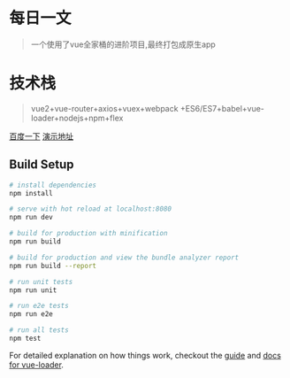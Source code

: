 # 每日一文

> 一个使用了vue全家桶的进阶项目,最终打包成原生app

# 技术栈
> vue2+vue-router+axios+vuex+webpack
+ES6/ES7+babel+vue-loader+nodejs+npm+flex

[百度一下](http://www.qdkj520.com/mryw?_blank)
<a href="http://www.qdkj520.com/mryw" target="_blank">演示地址</a>
## Build Setup

``` bash
# install dependencies
npm install

# serve with hot reload at localhost:8080
npm run dev

# build for production with minification
npm run build

# build for production and view the bundle analyzer report
npm run build --report

# run unit tests
npm run unit

# run e2e tests
npm run e2e

# run all tests
npm test
```

For detailed explanation on how things work, checkout the [guide](http://vuejs-templates.github.io/webpack/) and [docs for vue-loader](http://vuejs.github.io/vue-loader).
